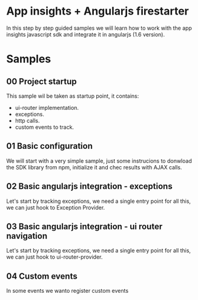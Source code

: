 # App insights + Angularjs firestarter

In this step by step guided samples we will learn how to work with the app insights 
javascript sdk and integrate it in angularjs (1.6 version).


# Samples

## 00 Project startup

This sample wil be taken as startup point, it contains:
  - ui-router implementation.
  - exceptions.
  - http calls.
  - custom events to track.

## 01 Basic configuration

We will start with a very simple sample, just some instrucions to donwload the SDK library 
from npm, initialize it and chec results with AJAX calls.


## 02 Basic angularjs integration - exceptions

Let's start by tracking exceptions, we need a single entry point for all this,
we can just hook to Exception Provider.

## 03 Basic angularjs integration - ui router navigation

Let's start by tracking exceptions, we need a single entry point for all this,
we can just hook to ui-router-provider.

## 04 Custom events

In some events we wanto register custom events

